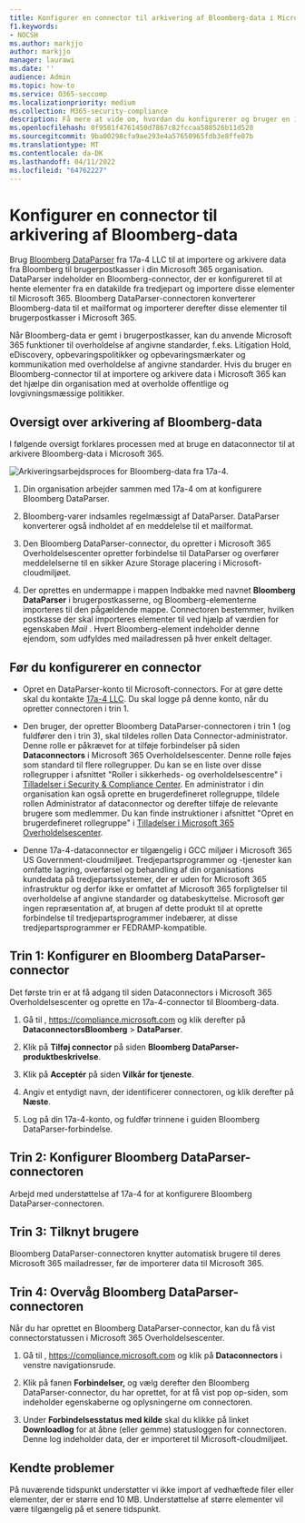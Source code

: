 ```yaml
---
title: Konfigurer en connector til arkivering af Bloomberg-data i Microsoft 365
f1.keywords:
- NOCSH
ms.author: markjjo
author: markjjo
manager: laurawi
ms.date: ''
audience: Admin
ms.topic: how-to
ms.service: O365-seccomp
ms.localizationpriority: medium
ms.collection: M365-security-compliance
description: Få mere at vide om, hvordan du konfigurerer og bruger en 17a-4 Bloomberg DataParser-connector til at importere og arkivere Bloomberg-data i Microsoft 365.
ms.openlocfilehash: 0f9581f4761450d7867c82fccaa588526b11d520
ms.sourcegitcommit: 9ba00298cfa9ae293e4a57650965fdb3e8ffe07b
ms.translationtype: MT
ms.contentlocale: da-DK
ms.lasthandoff: 04/11/2022
ms.locfileid: "64762227"
---
```

# <a name="set-up-a-connector-to-archive-bloomberg-data"></a>Konfigurer en connector til arkivering af Bloomberg-data

Brug [Bloomberg DataParser](https://www.17a-4.com/Bloomberg-dataparser/) fra 17a-4 LLC til at importere og arkivere data fra Bloomberg til brugerpostkasser i din Microsoft 365 organisation. DataParser indeholder en Bloomberg-connector, der er konfigureret til at hente elementer fra en datakilde fra tredjepart og importere disse elementer til Microsoft 365. Bloomberg DataParser-connectoren konverterer Bloomberg-data til et mailformat og importerer derefter disse elementer til brugerpostkasser i Microsoft 365.

Når Bloomberg-data er gemt i brugerpostkasser, kan du anvende Microsoft 365 funktioner til overholdelse af angivne standarder, f.eks. Litigation Hold, eDiscovery, opbevaringspolitikker og opbevaringsmærkater og kommunikation med overholdelse af angivne standarder. Hvis du bruger en Bloomberg-connector til at importere og arkivere data i Microsoft 365 kan det hjælpe din organisation med at overholde offentlige og lovgivningsmæssige politikker.

## <a name="overview-of-archiving-bloomberg-data"></a>Oversigt over arkivering af Bloomberg-data

I følgende oversigt forklares processen med at bruge en dataconnector til at arkivere Bloomberg-data i Microsoft 365.

![Arkiveringsarbejdsproces for Bloomberg-data fra 17a-4.](../media/BloombergDataParserConnectorWorkflow.png)

1. Din organisation arbejder sammen med 17a-4 om at konfigurere Bloomberg DataParser.

2. Bloomberg-varer indsamles regelmæssigt af DataParser. DataParser konverterer også indholdet af en meddelelse til et mailformat.

3. Den Bloomberg DataParser-connector, du opretter i Microsoft 365 Overholdelsescenter opretter forbindelse til DataParser og overfører meddelelserne til en sikker Azure Storage placering i Microsoft-cloudmiljøet.

4. Der oprettes en undermappe i mappen Indbakke med navnet **Bloomberg DataParser** i brugerpostkasserne, og Bloomberg-elementerne importeres til den pågældende mappe. Connectoren bestemmer, hvilken postkasse der skal importeres elementer til ved hjælp af værdien for egenskaben *Mail* . Hvert Bloomberg-element indeholder denne ejendom, som udfyldes med mailadressen på hver enkelt deltager.

## <a name="before-you-set-up-a-connector"></a>Før du konfigurerer en connector

- Opret en DataParser-konto til Microsoft-connectors. For at gøre dette skal du kontakte [17a-4 LLC](https://www.17a-4.com/contact/). Du skal logge på denne konto, når du opretter connectoren i trin 1.

- Den bruger, der opretter Bloomberg DataParser-connectoren i trin 1 (og fuldfører den i trin 3), skal tildeles rollen Data Connector-administrator. Denne rolle er påkrævet for at tilføje forbindelser på siden **Dataconnectors** i Microsoft 365 Overholdelsescenter. Denne rolle føjes som standard til flere rollegrupper. Du kan se en liste over disse rollegrupper i afsnittet "Roller i sikkerheds- og overholdelsescentre" i [Tilladelser i Security & Compliance Center](../security/office-365-security/permissions-in-the-security-and-compliance-center.md#roles-in-the-security--compliance-center). En administrator i din organisation kan også oprette en brugerdefineret rollegruppe, tildele rollen Administrator af dataconnector og derefter tilføje de relevante brugere som medlemmer. Du kan finde instruktioner i afsnittet "Opret en brugerdefineret rollegruppe" i [Tilladelser i Microsoft 365 Overholdelsescenter](microsoft-365-compliance-center-permissions.md#create-a-custom-role-group).

- Denne 17a-4-dataconnector er tilgængelig i GCC miljøer i Microsoft 365 US Government-cloudmiljøet. Tredjepartsprogrammer og -tjenester kan omfatte lagring, overførsel og behandling af din organisations kundedata på tredjepartssystemer, der er uden for Microsoft 365 infrastruktur og derfor ikke er omfattet af Microsoft 365 forpligtelser til overholdelse af angivne standarder og databeskyttelse. Microsoft gør ingen repræsentation af, at brugen af dette produkt til at oprette forbindelse til tredjepartsprogrammer indebærer, at disse tredjepartsprogrammer er FEDRAMP-kompatible.

## <a name="step-1-set-up-a-bloomberg-dataparser-connector"></a>Trin 1: Konfigurer en Bloomberg DataParser-connector

Det første trin er at få adgang til siden Dataconnectors i Microsoft 365 Overholdelsescenter og oprette en 17a-4-connector til Bloomberg-data.

1. Gå til , <https://compliance.microsoft.com> og klik derefter på **DataconnectorsBloomberg** >  **DataParser**.

2. Klik på **Tilføj connector** på siden **Bloomberg DataParser-produktbeskrivelse**.

3. Klik på **Acceptér** på siden **Vilkår for tjeneste**.

4. Angiv et entydigt navn, der identificerer connectoren, og klik derefter på **Næste**.

5. Log på din 17a-4-konto, og fuldfør trinnene i guiden Bloomberg DataParser-forbindelse.

## <a name="step-2-configure-the-bloomberg-dataparser-connector"></a>Trin 2: Konfigurer Bloomberg DataParser-connectoren

Arbejd med understøttelse af 17a-4 for at konfigurere Bloomberg DataParser-connectoren.

## <a name="step-3-map-users"></a>Trin 3: Tilknyt brugere

Bloomberg DataParser-connectoren knytter automatisk brugere til deres Microsoft 365 mailadresser, før de importerer data til Microsoft 365.

## <a name="step-4-monitor-the-bloomberg-dataparser-connector"></a>Trin 4: Overvåg Bloomberg DataParser-connectoren

Når du har oprettet en Bloomberg DataParser-connector, kan du få vist connectorstatussen i Microsoft 365 Overholdelsescenter.

1. Gå til , <https://compliance.microsoft.com> og klik på **Dataconnectors** i venstre navigationsrude.

2. Klik på fanen **Forbindelser,** og vælg derefter den Bloomberg DataParser-connector, du har oprettet, for at få vist pop op-siden, som indeholder egenskaberne og oplysningerne om connectoren.

3. Under **Forbindelsesstatus med kilde** skal du klikke på linket **Downloadlog** for at åbne (eller gemme) statusloggen for connectoren. Denne log indeholder data, der er importeret til Microsoft-cloudmiljøet.

## <a name="known-issues"></a>Kendte problemer

På nuværende tidspunkt understøtter vi ikke import af vedhæftede filer eller elementer, der er større end 10 MB. Understøttelse af større elementer vil være tilgængelig på et senere tidspunkt.
